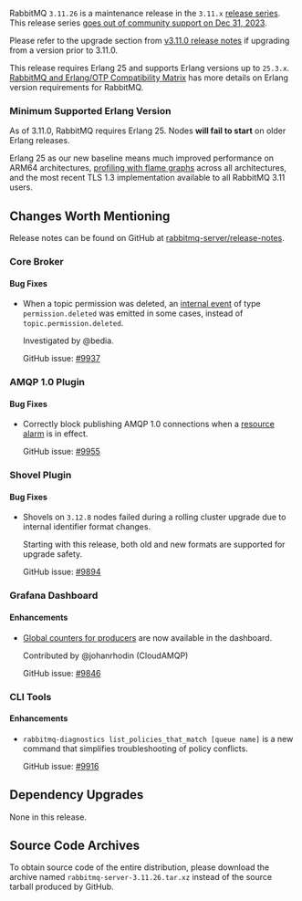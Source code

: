RabbitMQ `3.11.26` is a maintenance release in the `3.11.x` [release series](https://www.rabbitmq.com/versions.html).
This release series [goes out of community support on Dec 31, 2023](https://rabbitmq.com/versions.html).

Please refer to the upgrade section from [v3.11.0 release notes](https://github.com/rabbitmq/rabbitmq-server/releases/tag/v3.11.0)
if upgrading from a version prior to 3.11.0.

This release requires Erlang 25 and supports Erlang versions up to `25.3.x`.
[RabbitMQ and Erlang/OTP Compatibility Matrix](https://www.rabbitmq.com/which-erlang.html) has more details on
Erlang version requirements for RabbitMQ.


### Minimum Supported Erlang Version

As of 3.11.0, RabbitMQ requires Erlang 25. Nodes **will fail to start** on older Erlang releases.

Erlang 25 as our new baseline means much improved performance on ARM64 architectures, [profiling with flame graphs](https://blog.rabbitmq.com/posts/2022/05/flame-graphs/)
across all architectures, and the most recent TLS 1.3 implementation available to all RabbitMQ 3.11 users.


## Changes Worth Mentioning

Release notes can be found on GitHub at [rabbitmq-server/release-notes](https://github.com/rabbitmq/rabbitmq-server/tree/v3.11.x/release-notes).


### Core Broker

#### Bug Fixes

 * When a topic permission was deleted, an [internal event](https://rabbitmq.com/logging.html#internal-events) of type `permission.deleted`
   was emitted in some cases, instead of `topic.permission.deleted`.

   Investigated by @bedia.

   GitHub issue: [#9937](https://github.com/rabbitmq/rabbitmq-server/issues/9937)


### AMQP 1.0 Plugin

#### Bug Fixes

 * Correctly block publishing AMQP 1.0 connections when a [resource alarm](https://rabbitmq.com/alarms.html) is in effect.

   GitHub issue: [#9955](https://github.com/rabbitmq/rabbitmq-server/pull/9955)


### Shovel Plugin

#### Bug Fixes

 * Shovels on `3.12.8` nodes failed during a rolling cluster upgrade due to internal
   identifier format changes.

   Starting with this release, both old and new formats are supported for upgrade safety.

   GitHub issue: [#9894](https://github.com/rabbitmq/rabbitmq-server/pull/9894)


### Grafana Dashboard

#### Enhancements

 * [Global counters for producers](https://github.com/rabbitmq/rabbitmq-server/pull/3127) are now available in the dashboard.

   Contributed by @johanrhodin (CloudAMQP)

   GitHub issue: [#9846](https://github.com/rabbitmq/rabbitmq-server/pull/9846)


### CLI Tools

#### Enhancements

 * `rabbitmq-diagnostics list_policies_that_match [queue name]` is a new command
   that simplifies troubleshooting of policy conflicts.

   GitHub issue: [#9916](https://github.com/rabbitmq/rabbitmq-server/pull/9916)


## Dependency Upgrades

 None in this release.


## Source Code Archives

To obtain source code of the entire distribution, please download the archive named `rabbitmq-server-3.11.26.tar.xz`
instead of the source tarball produced by GitHub.
